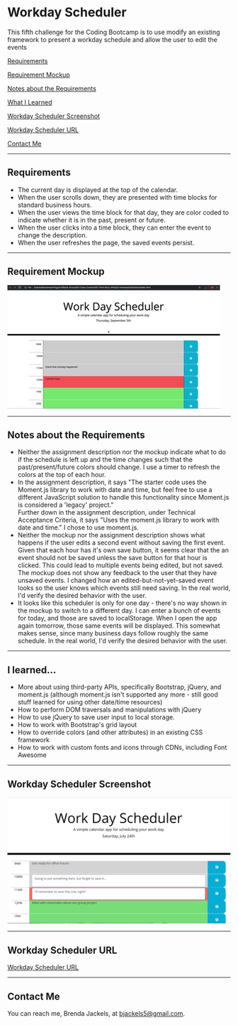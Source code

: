 # Workday Scheduler
This fifth challenge for the Coding Bootcamp is to use modify an existing framework to present a workday schedule and allow the user to edit the events

[Requirements](#requirements)

[Requirement Mockup](#requirementMockup)

[Notes about the Requirements](#requirementNotes)

[What I Learned](#whatILearned)

[Workday Scheduler Screenshot](#webImage)

[Workday Scheduler URL](#projectURL)

[Contact Me](#contactMe)

---
<a id="requirements"></a>
## Requirements
<ul>
<li> The current day is displayed at the top of the calendar.</li>
<li> When the user scrolls down, they are presented with time blocks for standard business hours.</li>
<li> When the user views the time block for that day, they are color coded to indicate whether it is in the past, present or future.</li>
<li> When the user clicks into a time block, they can enter the event to change the description.</li>
<li> When the user refreshes the page, the saved events persist.</li>
</ul>

---
<a id="requirementMockup"></a>
## Requirement Mockup
<a id="webImage"></a>

![Requirement Mockup](./assets/images/mockup.gif)

---

<a id="requirementNotes"></a>
## Notes about the Requirements
<ul>
<li> Neither the assignment description nor the mockup indicate what to do if the schedule is left up and the time changes such that the past/present/future colors should change. I use a timer to refresh the colors at the top of each hour.</li>
<li> In the assignment description, it says "The starter code uses the Moment.js library to work with date and time, but feel free to use a different JavaScript solution to handle this functionality since Moment.js is considered a 'legacy' project."</li>
Further down in the assignment description, under Technical Acceptance Criteria, it says "Uses the moment.js library to work with date and time." I chose to use moment.js.
<li> Neither the mockup nor the assignment description shows what happens if the user edits a second event without saving the first event. Given that each hour has it's own save button, it seems clear that the an event should not be saved unless the save button for that hour is clicked. This could lead to multiple events being edited, but not saved. The mockup does not show any feedback to the user that they have unsaved events. I changed how an edited-but-not-yet-saved event looks so the user knows which events still need saving. In the real world, I'd verify the desired behavior with the user.</li>
<li> It looks like this scheduler is only for one day - there's no way shown in the mockup to switch to a different day. I can enter a bunch of events for today, and those are saved to localStorage. When I open the app again tomorrow, those same events will be displayed. This somewhat makes sense, since many business days follow roughly the same schedule. In the real world, I'd verify the desired behavior with the user.</li>
</ul>

---

<a id="whatILearned"></a>
## I learned...
* More about using third-party APIs, specifically Bootstrap, jQuery, and moment.js (although moment.js isn't supported any more - still good stuff learned for using other date/time resources)
* How to perform DOM traversals and manipulations with jQuery
* How to use jQuery to save user input to local storage.
* How to work with Bootstrap's grid layout
* How to override colors (and other attributes) in an existing CSS framework
* How to work with custom fonts and icons through CDNs, including Font Awesome
---

## Workday Scheduler Screenshot

<a id="webImage"></a>

![Workday Scheduler](./assets/images/workday-scheduler.png)

---

## Workday Scheduler URL
<a id="projectURL"></a>
[Workday Scheduler URL](https://bjackels5.github.io/workday-scheduler/)

---

<a id="contactMe"></a>
## Contact Me
You can reach me, Brenda Jackels, at bjackels5@gmail.com.
